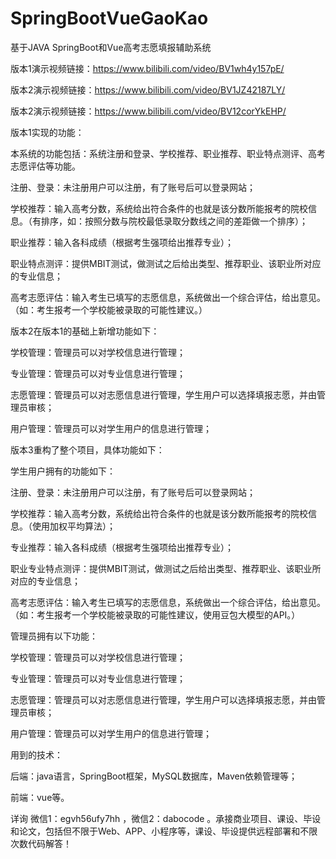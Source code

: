 # SpringBootVueGaoKao
基于JAVA SpringBoot和Vue高考志愿填报辅助系统

版本1演示视频链接：https://www.bilibili.com/video/BV1wh4y157pE/

版本2演示视频链接：https://www.bilibili.com/video/BV1JZ42187LY/

版本2演示视频链接：https://www.bilibili.com/video/BV12corYkEHP/

版本1实现的功能：

本系统的功能包括：系统注册和登录、学校推荐、职业推荐、职业特点测评、高考志愿评估等功能。

注册、登录：未注册用户可以注册，有了账号后可以登录网站；

学校推荐：输入高考分数，系统给出符合条件的也就是该分数所能报考的院校信息。（有排序，如：按照分数与院校最低录取分数线之间的差距做一个排序）；

职业推荐：输入各科成绩（根据考生强项给出推荐专业）；

职业特点测评：提供MBIT测试，做测试之后给出类型、推荐职业、该职业所对应的专业信息；

高考志愿评估：输入考生已填写的志愿信息，系统做出一个综合评估，给出意见。（如：考生报考一个学校能被录取的可能性建议。）

版本2在版本1的基础上新增功能如下：

学校管理：管理员可以对学校信息进行管理；

专业管理：管理员可以对专业信息进行管理；

志愿管理：管理员可以对志愿信息进行管理，学生用户可以选择填报志愿，并由管理员审核；

用户管理：管理员可以对学生用户的信息进行管理；

版本3重构了整个项目，具体功能如下：

学生用户拥有的功能如下：

注册、登录：未注册用户可以注册，有了账号后可以登录网站；

学校推荐：输入高考分数，系统给出符合条件的也就是该分数所能报考的院校信息。（使用加权平均算法）；

专业推荐：输入各科成绩（根据考生强项给出推荐专业）；

职业专业特点测评：提供MBIT测试，做测试之后给出类型、推荐职业、该职业所对应的专业信息；

高考志愿评估：输入考生已填写的志愿信息，系统做出一个综合评估，给出意见。（如：考生报考一个学校能被录取的可能性建议，使用豆包大模型的API。）

管理员拥有以下功能：

学校管理：管理员可以对学校信息进行管理；

专业管理：管理员可以对专业信息进行管理；

志愿管理：管理员可以对志愿信息进行管理，学生用户可以选择填报志愿，并由管理员审核；

用户管理：管理员可以对学生用户的信息进行管理；


用到的技术：

后端：java语言，SpringBoot框架，MySQL数据库，Maven依赖管理等；

前端：vue等。

详询 微信1：egvh56ufy7hh ，微信2：dabocode  。承接商业项目、课设、毕设和论文，包括但不限于Web、APP、小程序等，课设、毕设提供远程部署和不限次数代码解答！
